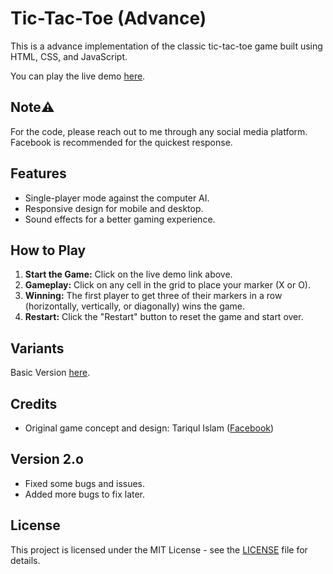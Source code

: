 # Tic-Tac-Toe (Advance)

This is a advance implementation of the classic tic-tac-toe game built using HTML, CSS, and JavaScript.

You can play the live demo [here](https://tariqulislaam.github.io/tic-tac-toe-v2/).

## Note⚠️

For the code, please reach out to me through any social media platform. Facebook is recommended for the quickest response.

## Features

- Single-player mode against the computer AI.
- Responsive design for mobile and desktop.
- Sound effects for a better gaming experience.

## How to Play

1. **Start the Game:** Click on the live demo link above.
2. **Gameplay:** Click on any cell in the grid to place your marker (X or O).
3. **Winning:** The first player to get three of their markers in a row (horizontally, vertically, or diagonally) wins the game.
4. **Restart:** Click the "Restart" button to reset the game and start over.

## Variants

Basic Version [here](https://tariqulislaam.github.io/tic-tac-toe/).

## Credits

- Original game concept and design: Tariqul Islam ([Facebook](https://facebook.com/tariqulislaamrahat))

## Version 2.o

- Fixed some bugs and issues.
- Added more bugs to fix later.

## License

This project is licensed under the MIT License - see the [LICENSE](LICENSE) file for details.
